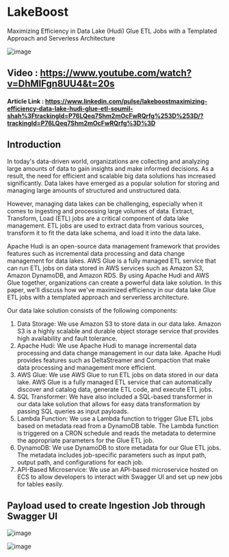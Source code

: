 # LakeBoost
Maximizing Efficiency in Data Lake (Hudi) Glue ETL Jobs with a Templated Approach and Serverless Architecture


![image](https://user-images.githubusercontent.com/39345855/236826928-195dd3b6-ab36-4598-86e0-fa7deec1401c.png)

## Video : https://www.youtube.com/watch?v=DhMlFgn8UU4&t=20s
#### Article  Link : https://www.linkedin.com/pulse/lakeboostmaximizing-efficiency-data-lake-hudi-glue-etl-soumil-shah%3FtrackingId=P76LQeq7Shm2mOcFwRQrfg%253D%253D/?trackingId=P76LQeq7Shm2mOcFwRQrfg%3D%3D

## Introduction
In today's data-driven world, organizations are collecting and analyzing large amounts of data to gain insights and make informed decisions. As a result, the need for efficient and scalable big data solutions has increased significantly. Data lakes have emerged as a popular solution for storing and managing large amounts of structured and unstructured data.

However, managing data lakes can be challenging, especially when it comes to ingesting and processing large volumes of data. Extract, Transform, Load (ETL) jobs are a critical component of data lake management. ETL jobs are used to extract data from various sources, transform it to fit the data lake schema, and load it into the data lake.

Apache Hudi is an open-source data management framework that provides features such as incremental data processing and data change management for data lakes. AWS Glue is a fully managed ETL service that can run ETL jobs on data stored in AWS services such as Amazon S3, Amazon DynamoDB, and Amazon RDS. By using Apache Hudi and AWS Glue together, organizations can create a powerful data lake solution. In this paper, we'll discuss how we've maximized efficiency in our data lake Glue ETL jobs with a templated approach and serverless architecture.

Our data lake solution consists of the following components:
1. Data Storage: We use Amazon S3 to store data in our data lake. Amazon S3 is a highly scalable and durable object storage service that provides high availability and fault tolerance.
2. Apache Hudi: We use Apache Hudi to manage incremental data processing and data change management in our data lake. Apache Hudi provides features such as DeltaStreamer and Compaction that make data processing and management more efficient.
3. AWS Glue: We use AWS Glue to run ETL jobs on data stored in our data lake. AWS Glue is a fully managed ETL service that can automatically discover and catalog data, generate ETL code, and execute ETL jobs.
4. SQL Transformer: We have also included a SQL-based transformer in our data lake solution that allows for easy data transformation by passing SQL queries as input payloads.
5. Lambda Function: We use a Lambda function to trigger Glue ETL jobs based on metadata read from a DynamoDB table. The Lambda function is triggered on a CRON schedule and reads the metadata to determine the appropriate parameters for the Glue ETL job.
6. DynamoDB: We use DynamoDB to store metadata for our Glue ETL jobs. The metadata includes job-specific parameters such as input path, output path, and configurations for each job.
7. API-Based Microservice: We use an API-based microservice hosted on ECS to allow developers to interact with Swagger UI and set up new jobs for tables easily.
  
 ## Payload used to create Ingestion Job through Swagger UI 
![image](https://user-images.githubusercontent.com/39345855/236828356-161a1426-76ef-463e-ba0d-fd62b72936e2.png)


 ![image](https://user-images.githubusercontent.com/39345855/236828114-08f693b3-2aa5-48ce-a656-b23c368c7cab.png)

  
  
  
